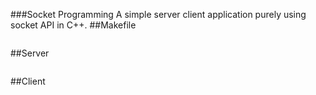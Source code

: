 ###Socket Programming
A simple server client application purely using socket API in C++.
##Makefile 
```make all, make clean
```

##Server
```usage : ./server port
```

##Client
```usage : ./client server-ip port
```
